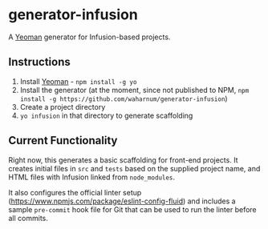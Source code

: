 # generator-infusion

A [Yeoman](http://yeoman.io/) generator for Infusion-based projects.

## Instructions

1. Install [Yeoman](http://yeoman.io/) - `npm install -g yo`
2. Install the generator (at the moment, since not published to NPM, `npm install -g https://github.com/waharnum/generator-infusion`)
3. Create a project directory
4. `yo infusion` in that directory to generate scaffolding

## Current Functionality

Right now, this generates a basic scaffolding for front-end projects. It creates initial files in `src` and `tests` based on the supplied project name, and HTML files with Infusion linked from `node_modules`.

It also configures the official linter setup (https://www.npmjs.com/package/eslint-config-fluid) and includes a sample `pre-commit` hook file for Git that can be used to run the linter before all commits.
